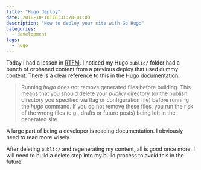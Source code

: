 ```yaml
---
title: "Hugo deploy"
date: 2018-10-10T16:31:28+01:00
description: "How to deploy your site with Go Hugo"
categories:
  - development
tags:
  - hugo
---
```


Today I had a lesson in [RTFM](https://en.wikipedia.org/wiki/RTFM). I noticed my Hugo `public/` folder had a bunch of orphaned content from a previous deploy that used dummy content. There is a clear reference to this in the [Hugo documentation](https://gohugo.io/getting-started/usage/#deploy-your-website).
<!--more-->

> Running *hugo* does not remove generated files before building. This means that you should delete your *public/* directory (or the publish directory you specified via flag or configuration file) before running the *hugo* command. If you do not remove these files, you run the risk of the wrong files (e.g., drafts or future posts) being left in the generated site.

A large part of being a developer is reading documentation. I obviously need to read more wisely.

After deleting `public/` and regenerating my content, all is good once more. I will need to build a delete step into my build process to avoid this in the future.